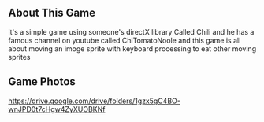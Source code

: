 ## About This Game
  it's a simple game using someone's directX library Called Chili and he has a famous channel on youtube called ChiTomatoNoole and this game 
  is all about moving an imoge sprite with keyboard processing to eat other moving sprites 
  
## Game Photos
https://drive.google.com/drive/folders/1gzx5gC4BO-wnJPD0t7cHgw4ZyXUOBKNf

